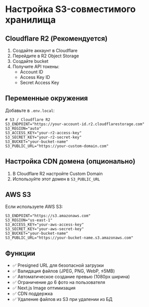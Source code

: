 # Настройка S3-совместимого хранилища

## Cloudflare R2 (Рекомендуется)

1. Создайте аккаунт в Cloudflare
2. Перейдите в R2 Object Storage
3. Создайте bucket
4. Получите API токены:
   - Account ID
   - Access Key ID
   - Secret Access Key

## Переменные окружения

Добавьте в `.env.local`:

```env
# S3 / Cloudflare R2
S3_ENDPOINT="https://your-account-id.r2.cloudflarestorage.com"
S3_REGION="auto"
S3_ACCESS_KEY="your-r2-access-key"
S3_SECRET_KEY="your-r2-secret-key"
S3_BUCKET="your-bucket-name"
S3_PUBLIC_URL="https://your-custom-domain.com"
```

## Настройка CDN домена (опционально)

1. В Cloudflare R2 настройте Custom Domain
2. Используйте этот домен в `S3_PUBLIC_URL`

## AWS S3

Если используете AWS S3:

```env
S3_ENDPOINT="https://s3.amazonaws.com"
S3_REGION="us-east-1"
S3_ACCESS_KEY="your-aws-access-key"
S3_SECRET_KEY="your-aws-secret-key"
S3_BUCKET="your-bucket-name"
S3_PUBLIC_URL="https://your-bucket-name.s3.amazonaws.com"
```

## Функции

- ✅ Presigned URL для безопасной загрузки
- ✅ Валидация файлов (JPEG, PNG, WebP, ≤5MB)
- ✅ Автоматическое создание превью (1080px ширина)
- ✅ Ограничение до 6 фото на пользователя
- ✅ Next.js Image оптимизация
- ✅ CDN поддержка
- ✅ Удаление файлов из S3 при удалении из БД
